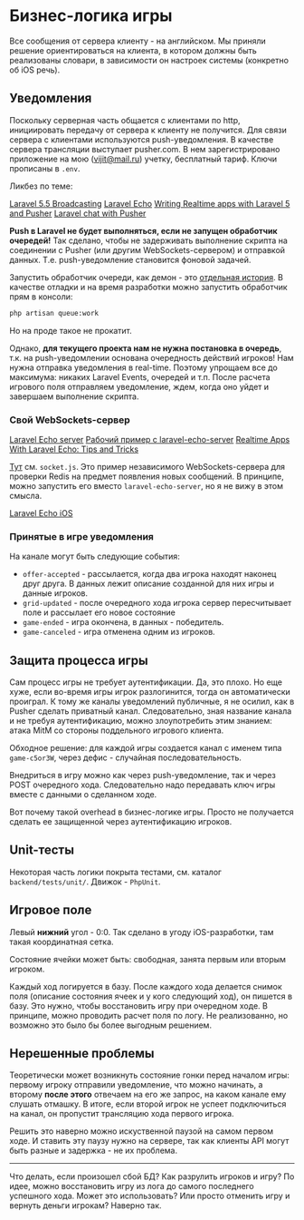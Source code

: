 # Бизнес-логика игры

Все сообщения от сервера клиенту - на английском. Мы приняли решение ориентироваться на клиента, в котором должны быть реализованы словари, в зависимости он настроек системы (конкретно об iOS речь).

## Уведомления

Поскольку серверная часть общается с клиентами по http, инициировать передачу от сервера к клиенту не получится. Для связи сервера с клиентами используются push-уведомления. В качестве сервера трансляции выступает pusher.com. В нем зарегистрировано приложение на мою (vijit@mail.ru) учетку, бесплатный тариф. Ключи прописаны в `.env`.

Ликбез по теме:

[Laravel 5.5 Broadcasting](https://laravel.com/docs/5.5/broadcasting)
[Laravel Echo](https://laravel.ru/posts/655)
[Writing Realtime apps with Laravel 5 and Pusher](https://blog.pusher.com/writing-realtime-apps-with-laravel-5-and-pusher/)
[Laravel chat with Pusher](https://blog.pusher.com/how-to-build-a-laravel-chat-app-with-pusher/)

**Push в Laravel не будет выполняться, если не запущен обработчик очередей!** Так сделано, чтобы не задерживать выполнение скрипта на соединении с Pusher (или другим WebSockets-сервером) и отправкой данных. Т.е. push-уведомление становится фоновой задачей.

Запустить обработчик очереди, как демон - это [отдельная история](https://laravel.com/docs/5.5/queues#running-the-queue-worker). В качестве отладки и на время разработки можно запустить обработчик прям в консоли:

```sh
php artisan queue:work
```

Но на проде такое не прокатит.

Однако, **для текущего проекта нам не нужна постановка в очередь**, т.к. на push-уведомлении основана очередность действий игроков! Нам нужна отправка уведомления в real-time. Поэтому упрощаем все до максимума: никаких Laravel Events, очередей и т.п. После расчета игрового поля отправляем уведомление, ждем, когда оно уйдет и завершаем выполнение скрипта.

### Свой WebSockets-сервер

[Laravel Echo server](https://github.com/tlaverdure/laravel-echo-server)
[Рабочий пример с laravel-echo-server](https://github.com/tonimitrevski/laravel-notification-redis-echo)
[Realtime Apps With Laravel Echo: Tips and Tricks](https://komelin.com/articles/realtime-apps-laravel-echo-tips-and-tricks)

[Тут](https://laracasts.com/discuss/channels/laravel/i-am-thoroughly-confused-with-socketio-laravel-echo-redis-and-laravel-echo-server) см. `socket.js`. Это пример независимого WebSockets-сервера для проверки Redis на предмет появления новых сообщений. В принципе, можно запустить его вместо `laravel-echo-server`, но я не вижу в этом смысла.

[Laravel Echo iOS](https://github.com/val-bubbleflat/laravel-echo-ios)

### Принятые в игре уведомления

На канале могут быть следующие события:

- `offer-accepted` - рассылается, когда два игрока находят наконец друг друга. В данных лежит описание созданной для них игры  и данные игроков.
- `grid-updated` - после очередного хода игрока сервер пересчитывает поле и рассылает его новое состояние
- `game-ended` - игра окончена, в данных - победитель.
- `game-canceled` - игра отменена одним из игроков.

## Защита процесса игры

Сам процесс игры не требует аутентификации. Да, это плохо. Но еще хуже, если во-время игры игрок разлогинится, тогда он автоматически проиграл. К тому же каналы уведомлений публичные, я не осилил, как в Pusher сделать приватный канал. Следовательно, зная название канала и не требуя аутентификацию, можно злоупотребить этим знанием: атака MitM со стороны поддельного игрового клиента.

Обходное решение: для каждой игры создается канал с именем типа `game-c5or3W`, через дефис - случайная последовательность.

Внедриться в игру можно как через push-уведомление, так и через POST очередного хода. Следовательно надо передавать ключ игры вместе с данными о сделанном ходе.

Вот почему такой overhead в бизнес-логике игры. Просто не получается сделать ее защищенной через аутентификацию игроков.

## Unit-тесты

Некоторая часть логики покрыта тестами, см. каталог `backend/tests/unit/`. Движок - `PhpUnit`.

## Игровое поле

Левый **нижний** угол - 0:0. Так сделано в угоду iOS-разработки, там такая координатная сетка.

Состояние ячейки может быть: свободная, занята первым или вторым игроком.

Каждый ход логируется в базу. После каждого хода делается снимок поля (описание состояния ячеек и у кого следующий ход), он пишется в базу. Это нужно, чтобы восстановить игру при очередном ходе. В принципе, можно проводить расчет поля по логу. Не реализованно, но возможно это было бы более выгодным решением.

## Нерешенные проблемы

Теоретически может возникнуть состояние гонки перед началом игры: первому игроку отправили уведомление, что можно начинать, а второму **после этого** отвечаем на его же запрос, на каком канале ему слушать отмашку. В итоге, если второй игрок не успеет подключиться на канал, он пропустит трансляцию хода первого игрока.

Решить это наверно можно искуственной паузой на самом первом ходе. И ставить эту паузу нужно на сервере, так как клиенты API могут быть разные и задержка - не их проблема.

---

Что делать, если произошел сбой БД? Как разрулить игроков и игру? По идее, можно восстановить игру из лога до самого последнего успешного хода. Может это использовать? Или просто отменить игру и вернуть деньги игрокам? Наверно так.

